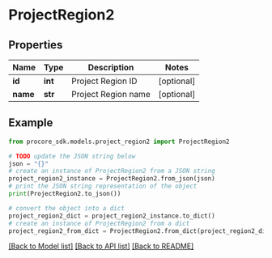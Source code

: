# ProjectRegion2


## Properties

Name | Type | Description | Notes
------------ | ------------- | ------------- | -------------
**id** | **int** | Project Region ID | [optional] 
**name** | **str** | Project Region name | [optional] 

## Example

```python
from procore_sdk.models.project_region2 import ProjectRegion2

# TODO update the JSON string below
json = "{}"
# create an instance of ProjectRegion2 from a JSON string
project_region2_instance = ProjectRegion2.from_json(json)
# print the JSON string representation of the object
print(ProjectRegion2.to_json())

# convert the object into a dict
project_region2_dict = project_region2_instance.to_dict()
# create an instance of ProjectRegion2 from a dict
project_region2_from_dict = ProjectRegion2.from_dict(project_region2_dict)
```
[[Back to Model list]](../README.md#documentation-for-models) [[Back to API list]](../README.md#documentation-for-api-endpoints) [[Back to README]](../README.md)


